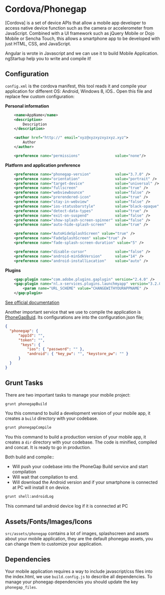 # Cordova/Phonegap

[Cordova] is a set of device APIs that allow a mobile app developer to access native device function such as the camera or accelerometer from JavaScript. Combined with a UI framework such as
jQuery Mobile or Dojo Mobile or Sencha Touch, this allows a smartphone app to be developed with just HTML, CSS, and JavaScript.

Angular is wrote in Javascript and we can use it to build Mobile Application. ngStartup help you to write and compile it!

## Configuration
`config.xml` is the cordova manifest, this tool reads it and compile your application for different OS: Android, Windows 8, iOS..
Open this file and replace few custom configuration:

**Personal information**
```xml
    <name>AppName</name>
    <description>
        Description
    </description>

    <author href="http://" email="xyz@xyzxyzxyzxyz.xyz">
        Author
    </author>

    <preference name="permissions"                value="none"/>
```

**Platform and application preference**
```xml
    <preference name="phonegap-version"           value="3.7.0" />          <!-- all: current version of PhoneGap -->
    <preference name="orientation"                value="portrait" />        <!-- all: default means both landscape and portrait are enabled -->
    <preference name="target-device"              value="universal" />      <!-- all: possible values handset, tablet, or universal -->
    <preference name="fullscreen"                 value="true" />           <!-- all: hides the status bar at the top of the screen -->
    <preference name="webviewbounce"              value="false" />           <!-- ios: control whether the screen 'bounces' when scrolled beyond the top -->
    <preference name="prerendered-icon"           value="true" />           <!-- ios: if icon is prerendered, iOS will not apply it's gloss to the app's icon on the user's home screen -->
    <preference name="stay-in-webview"            value="false" />          <!-- ios: external links should open in the default browser, 'true' would use the webview the app lives in -->
    <preference name="ios-statusbarstyle"         value="black-opaque" />   <!-- ios: black-translucent will appear black because the PhoneGap webview doesn't go beneath the status bar -->
    <preference name="detect-data-types"          value="true" />           <!-- ios: controls whether data types (such as phone no. and dates) are automatically turned into links by the system -->
    <preference name="exit-on-suspend"            value="false" />          <!-- ios: if set to true, app will terminate when home button is pressed -->
    <preference name="show-splash-screen-spinner" value="false" />           <!-- ios: if set to false, the spinner won't appear on the splash screen during app loading -->
    <preference name="auto-hide-splash-screen"    value="true" />           <!-- ios: if set to false, the splash screen must be hidden using a JavaScript API -->

    <preference name="AutoHideSplashScreen" value="true" />
    <preference name="FadeSplashScreen" value="true" />
    <preference name="fade-splash-screen-duration" value="5" />

    <preference name="disable-cursor"             value="false" />          <!-- blackberry: prevents a mouse-icon/cursor from being displayed on the app -->
    <preference name="android-minSdkVersion"      value="14" />              <!-- android: MIN SDK version supported on the target device. MAX version is blank by default. -->
    <preference name="android-installLocation"    value="auto" />           <!-- android: app install location. 'auto' will choose. 'internalOnly' is device memory. 'preferExternal' is SDCard. -->
```

**Plugins**
```xml
    <gap:plugin name="com.adobe.plugins.gaplugin" version="2.4.0" />
    <gap:plugin name="nl.x-services.plugins.launchmyapp" version="3.2.0">
        <param name="URL_SCHEME" value="CHANGEWITHYOURAPPNAME" />
    </gap:plugin>
```
[See official documentation](http://cordova.apache.org/docs/en/5.0.0/config_ref_index.md.html#The%20config.xml%20File)

Another important service that we use to compile the application is [PhoneGapBuid](https://build.phonegap.com/). Its configurations are into the configuration.json file;
```json
{
  "phonegap": {
      "appId": "",
      "token": "",
       "keys": {
          "ios": { "password": "" },
          "android": { "key_pw": "", "keystore_pw": "" }
      }
  }
}
```

## Grunt Tasks
There are two important tasks to manage your mobile project:

```bash
grunt phonegapBuild
```
You this command to build a development version of your mobile app, it creates a `build` directory with your codebase.

```bash
grunt phonegapCompile
```
You this command to build a production version of your mobile app, it creates a `dir` directory with your codebase.
The code is minified, compiled and concat. It is ready to go in production.

Both build and compile::

* Will push your codebase into the PhoneGap Build service and start compilation
* Will wait that compilation to end.
* Will download the Android version and if your smartphone is connected at PC will install it on device.

```bash
grunt shell:androidLog
```
This command tail android device log if it is connected at PC

## Assets/Fonts/Images/Icons
`src/assets/phonegap` contains a lot of images, splashscreen and assets about your mobile application, they are the default phonegap assets, you can change them to customize your application.

## Dependencies
Your mobile application requires a way to include javascript/css files into the index.html, we use `build.config.js` to describe all
dependencies.
To manage your phonegap dependencies you should update the key `phonegap_files`.
